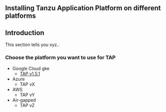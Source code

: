 ## Installing Tanzu Application Platform on different platforms

## Introduction
This section tells you xyz..

### Choose the platform you want to use for TAP

* Google Cloud gke
  - [TAP v1.5.1](https://github.com/sasanin/kubernetes-with-tanzu-cheatsheet/tree/295e757511e345769a5e84bcf217cf91250aae5b/Day%201%20-%20Design%20buildup/TAP%20install/gke)
* Azure
  - TAP vX
* AWS
  - TAP vY
* Air-gapped
  - TAP vZ
